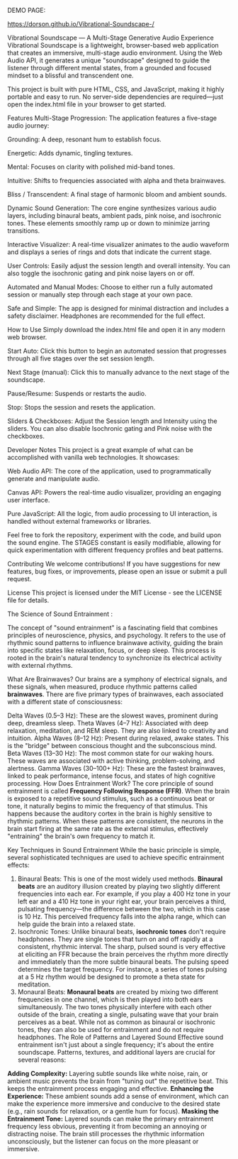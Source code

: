 DEMO PAGE:

https://dorson.github.io/Vibrational-Soundscape-/





Vibrational Soundscape — A Multi-Stage Generative Audio Experience
Vibrational Soundscape is a lightweight, browser-based web application that creates an immersive, multi-stage audio environment. Using the Web Audio API, it generates a unique "soundscape" designed to guide the listener through different mental states, from a grounded and focused mindset to a blissful and transcendent one.

This project is built with pure HTML, CSS, and JavaScript, making it highly portable and easy to run. No server-side dependencies are required—just open the index.html file in your browser to get started.

Features
Multi-Stage Progression: The application features a five-stage audio journey:

Grounding: A deep, resonant hum to establish focus.

Energetic: Adds dynamic, tingling textures.

Mental: Focuses on clarity with polished mid-band tones.

Intuitive: Shifts to frequencies associated with alpha and theta brainwaves.

Bliss / Transcendent: A final stage of harmonic bloom and ambient sounds.

Dynamic Sound Generation: The core engine synthesizes various audio layers, including binaural beats, ambient pads, pink noise, and isochronic tones. These elements smoothly ramp up or down to minimize jarring transitions.

Interactive Visualizer: A real-time visualizer animates to the audio waveform and displays a series of rings and dots that indicate the current stage.

User Controls: Easily adjust the session length and overall intensity. You can also toggle the isochronic gating and pink noise layers on or off.

Automated and Manual Modes: Choose to either run a fully automated session or manually step through each stage at your own pace.

Safe and Simple: The app is designed for minimal distraction and includes a safety disclaimer. Headphones are recommended for the full effect.

How to Use
Simply download the index.html file and open it in any modern web browser.

Start Auto: Click this button to begin an automated session that progresses through all five stages over the set session length.

Next Stage (manual): Click this to manually advance to the next stage of the soundscape.

Pause/Resume: Suspends or restarts the audio.

Stop: Stops the session and resets the application.

Sliders & Checkboxes: Adjust the Session length and Intensity using the sliders. You can also disable Isochronic gating and Pink noise with the checkboxes.

Developer Notes
This project is a great example of what can be accomplished with vanilla web technologies. It showcases:

Web Audio API: The core of the application, used to programmatically generate and manipulate audio.

Canvas API: Powers the real-time audio visualizer, providing an engaging user interface.

Pure JavaScript: All the logic, from audio processing to UI interaction, is handled without external frameworks or libraries.

Feel free to fork the repository, experiment with the code, and build upon the sound engine. The STAGES constant is easily modifiable, allowing for quick experimentation with different frequency profiles and beat patterns.

Contributing
We welcome contributions! If you have suggestions for new features, bug fixes, or improvements, please open an issue or submit a pull request.

License
This project is licensed under the MIT License - see the LICENSE file for details.





The Science of Sound Entrainment :

The concept of "sound entrainment" is a fascinating field that combines principles of neuroscience, physics, and psychology. It refers to the use of rhythmic sound patterns to influence brainwave activity, guiding the brain into specific states like relaxation, focus, or deep sleep. This process is rooted in the brain's natural tendency to synchronize its electrical activity with external rhythms.

What Are Brainwaves?
Our brains are a symphony of electrical signals, and these signals, when measured, produce rhythmic patterns called **brainwaves**. There are five primary types of brainwaves, each associated with a different state of consciousness:

Delta Waves (0.5–3 Hz): These are the slowest waves, prominent during deep, dreamless sleep.
Theta Waves (4–7 Hz): Associated with deep relaxation, meditation, and REM sleep. They are also linked to creativity and intuition.
Alpha Waves (8–12 Hz): Present during relaxed, awake states. This is the "bridge" between conscious thought and the subconscious mind.
Beta Waves (13–30 Hz): The most common state for our waking hours. These waves are associated with active thinking, problem-solving, and alertness.
Gamma Waves (30–100+ Hz): These are the fastest brainwaves, linked to peak performance, intense focus, and states of high cognitive processing.
How Does Entrainment Work?
The core principle of sound entrainment is called **Frequency Following Response (FFR)**. When the brain is exposed to a repetitive sound stimulus, such as a continuous beat or tone, it naturally begins to mimic the frequency of that stimulus. This happens because the auditory cortex in the brain is highly sensitive to rhythmic patterns. When these patterns are consistent, the neurons in the brain start firing at the same rate as the external stimulus, effectively "entraining" the brain's own frequency to match it.

Key Techniques in Sound Entrainment
While the basic principle is simple, several sophisticated techniques are used to achieve specific entrainment effects:

1. Binaural Beats: This is one of the most widely used methods. **Binaural beats** are an auditory illusion created by playing two slightly different frequencies into each ear. For example, if you play a 400 Hz tone in your left ear and a 410 Hz tone in your right ear, your brain perceives a third, pulsating frequency—the difference between the two, which in this case is 10 Hz. This perceived frequency falls into the alpha range, which can help guide the brain into a relaxed state.
2. Isochronic Tones: Unlike binaural beats, **isochronic tones** don't require headphones. They are single tones that turn on and off rapidly at a consistent, rhythmic interval. The sharp, pulsed sound is very effective at eliciting an FFR because the brain perceives the rhythm more directly and immediately than the more subtle binaural beats. The pulsing speed determines the target frequency. For instance, a series of tones pulsing at a 5 Hz rhythm would be designed to promote a theta state for meditation.
3. Monaural Beats: **Monaural beats** are created by mixing two different frequencies in one channel, which is then played into both ears simultaneously. The two tones physically interfere with each other outside of the brain, creating a single, pulsating wave that your brain perceives as a beat. While not as common as binaural or isochronic tones, they can also be used for entrainment and do not require headphones.
The Role of Patterns and Layered Sound
Effective sound entrainment isn't just about a single frequency; it's about the entire soundscape. Patterns, textures, and additional layers are crucial for several reasons:

**Adding Complexity:** Layering subtle sounds like white noise, rain, or ambient music prevents the brain from "tuning out" the repetitive beat. This keeps the entrainment process engaging and effective.
**Enhancing the Experience:** These ambient sounds add a sense of environment, which can make the experience more immersive and conducive to the desired state (e.g., rain sounds for relaxation, or a gentle hum for focus).
**Masking the Entrainment Tone:** Layered sounds can make the primary entrainment frequency less obvious, preventing it from becoming an annoying or distracting noise. The brain still processes the rhythmic information unconsciously, but the listener can focus on the more pleasant or immersive.
